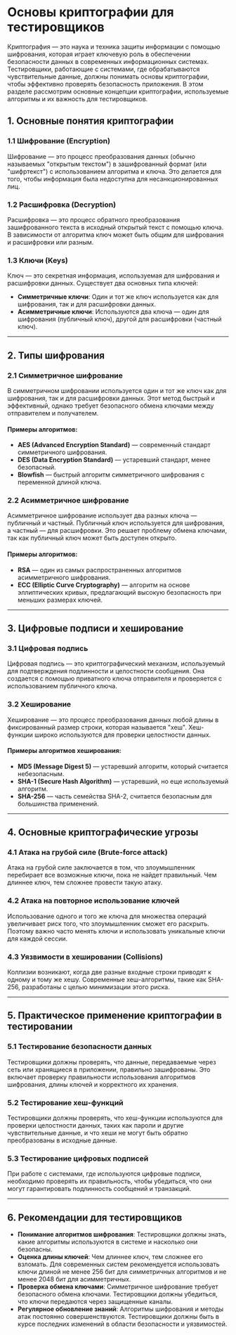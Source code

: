 # Основы криптографии для тестировщиков
 
Криптография — это наука и техника защиты информации с помощью шифрования, которая играет ключевую роль в обеспечении безопасности данных в современных информационных системах. Тестировщики, работающие с системами, где обрабатываются чувствительные данные, должны понимать основы криптографии, чтобы эффективно проверять безопасность приложения. В этом разделе рассмотрим основные концепции криптографии, используемые алгоритмы и их важность для тестировщиков.

## 1. **Основные понятия криптографии**

### 1.1 **Шифрование (Encryption)**

Шифрование — это процесс преобразования данных (обычно называемых "открытым текстом") в зашифрованный формат (или "шифртекст") с использованием алгоритма и ключа. Это делается для того, чтобы информация была недоступна для несанкционированных лиц.

### 1.2 **Расшифровка (Decryption)**

Расшифровка — это процесс обратного преобразования зашифрованного текста в исходный открытый текст с помощью ключа. В зависимости от алгоритма ключ может быть общим для шифрования и расшифровки или разным.

### 1.3 **Ключи (Keys)**

Ключ — это секретная информация, используемая для шифрования и расшифровки данных. Существует два основных типа ключей:
- **Симметричные ключи**: Один и тот же ключ используется как для шифрования, так и для расшифровки данных.
- **Асимметричные ключи**: Используются два ключа — один для шифрования (публичный ключ), другой для расшифровки (частный ключ).

---

## 2. **Типы шифрования**

### 2.1 **Симметричное шифрование**

В симметричном шифровании используется один и тот же ключ как для шифрования, так и для расшифровки данных. Этот метод быстрый и эффективный, однако требует безопасного обмена ключами между отправителем и получателем.

#### Примеры алгоритмов:
- **AES (Advanced Encryption Standard)** — современный стандарт симметричного шифрования.
- **DES (Data Encryption Standard)** — устаревший стандарт, менее безопасный.
- **Blowfish** — быстрый алгоритм симметричного шифрования с переменной длиной ключа.

### 2.2 **Асимметричное шифрование**

Асимметричное шифрование использует два разных ключа — публичный и частный. Публичный ключ используется для шифрования, а частный — для расшифровки. Это решает проблему обмена ключами, так как публичный ключ может быть доступен открыто.

#### Примеры алгоритмов:
- **RSA** — один из самых распространенных алгоритмов асимметричного шифрования.
- **ECC (Elliptic Curve Cryptography)** — алгоритм на основе эллиптических кривых, предлагающий высокую безопасность при меньших размерах ключей.

---

## 3. **Цифровые подписи и хеширование**

### 3.1 **Цифровая подпись**

Цифровая подпись — это криптографический механизм, используемый для подтверждения подлинности и целостности сообщения. Она создается с помощью приватного ключа отправителя и проверяется с использованием публичного ключа.

### 3.2 **Хеширование**

Хеширование — это процесс преобразования данных любой длины в фиксированный размер строки, которая называется "хеш". Хеш-функции широко используются для проверки целостности данных.

#### Примеры алгоритмов хеширования:
- **MD5 (Message Digest 5)** — устаревший алгоритм, который считается небезопасным.
- **SHA-1 (Secure Hash Algorithm)** — устаревший, но еще используемый алгоритм.
- **SHA-256** — часть семейства SHA-2, считается безопасным для большинства применений.

---

## 4. **Основные криптографические угрозы**

### 4.1 **Атака на грубой силе (Brute-force attack)**

Атака на грубой силе заключается в том, что злоумышленник перебирает все возможные ключи, пока не найдет правильный. Чем длиннее ключ, тем сложнее провести такую атаку.

### 4.2 **Атака на повторное использование ключей**

Использование одного и того же ключа для множества операций увеличивает риск того, что злоумышленник сможет его раскрыть. Поэтому важно часто менять ключи и использовать уникальные ключи для каждой сессии.

### 4.3 **Уязвимости в хешировании (Collisions)**

Коллизии возникают, когда две разные входные строки приводят к одному и тому же хешу. Современные хеш-алгоритмы, такие как SHA-256, разработаны с целью минимизации этого риска.

---

## 5. **Практическое применение криптографии в тестировании**

### 5.1 **Тестирование безопасности данных**

Тестировщики должны проверять, что данные, передаваемые через сеть или хранящиеся в приложении, правильно зашифрованы. Это включает проверку правильности использования алгоритмов шифрования, длины ключей и корректного их хранения.

### 5.2 **Тестирование хеш-функций**

Тестировщики должны проверять, что хеш-функции используются для проверки целостности данных, таких как пароли и другие чувствительные данные, и что хеши не могут быть обратно преобразованы в исходные данные.

### 5.3 **Тестирование цифровых подписей**

При работе с системами, где используются цифровые подписи, необходимо проверять их правильность, чтобы убедиться, что они могут гарантировать подлинность сообщений и транзакций.

---

## 6. **Рекомендации для тестировщиков**

- **Понимание алгоритмов шифрования**: Тестировщики должны знать, какие алгоритмы используются в системе и насколько они безопасны.
- **Оценка длины ключей**: Чем длиннее ключ, тем сложнее его взломать. Для современных систем рекомендуется использовать ключи длиной не менее 256 бит для симметричных алгоритмов и не менее 2048 бит для асимметричных.
- **Проверка обмена ключами**: Симметричное шифрование требует безопасного обмена ключами. Тестировщики должны убедиться, что ключи передаются через защищенные каналы.
- **Регулярное обновление знаний**: Алгоритмы шифрования и методы атак постоянно совершенствуются. Тестировщики должны быть в курсе последних изменений в области безопасности и уязвимостей.

